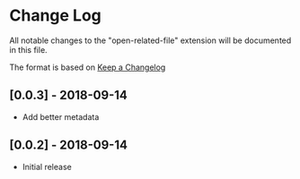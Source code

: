 # Change Log
All notable changes to the "open-related-file" extension will be documented in this file.

The format is based on [Keep a Changelog](https://keepachangelog.com/en/1.0.0/)

## [0.0.3] - 2018-09-14
- Add better metadata

## [0.0.2] - 2018-09-14
- Initial release
